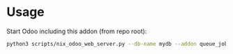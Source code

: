 # Usage

Start Odoo including this addon (from repo root):

```bash
python3 scripts/nix_odoo_web_server.py --db-name mydb --addon queue_job
```

